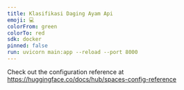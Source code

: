 ```yaml
---
title: Klasifikasi Daging Ayam Api
emoji: 💻
colorFrom: green
colorTo: red
sdk: docker
pinned: false
run: uvicorn main:app --reload --port 8000
---
```


Check out the configuration reference at https://huggingface.co/docs/hub/spaces-config-reference

